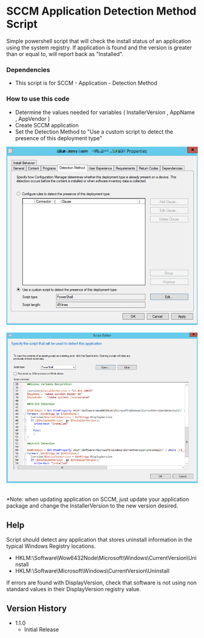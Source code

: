 # SCCM Application Detection Method Script

Simple powershell script that will check the install status of an application using the system registry. 
If application is found and the version is greater than or equal to, will report back as "Installed".

### Dependencies

* This script is for SCCM - Application - Detection Method

### How to use this code

* Determine the values needed for variables ( InstallerVersion , AppName , AppVendor )
* Create SCCM application 
* Set the Detection Method to "Use a custom script to detect the presence of this deployment type"

<img src="https://github.com/C-Payton/SCCM-Scripts/blob/main/DetectionMethod/Detect_App1.png"/>&nbsp;
<img src="https://github.com/C-Payton/SCCM-Scripts/blob/main/DetectionMethod/Detect_App2.png"/>&nbsp;

*Note: when updating application on SCCM, just update your application package and change the InstallerVersion to the new version desired. 

## Help

Script should detect any application that stores uninstall information in the typical Windows Registry locations. 
 * HKLM:\Software\Wow6432Node\Microsoft\Windows\CurrentVersion\Uninstall
 * HKLM:\Software\Microsoft\Windows\CurrentVersion\Uninstall

If errors are found with DisplayVersion, check that software is not using non standard values in their DisplayVersion registry value. 

## Version History

* 1.1.0
    * Initial Release
